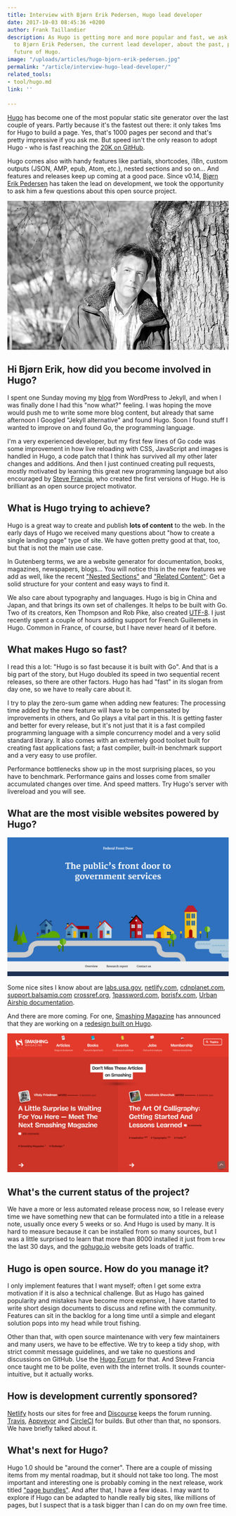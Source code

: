 ```yaml
---
title: Interview with Bjørn Erik Pedersen, Hugo lead developer
date: 2017-10-03 08:45:36 +0200
author: Frank Taillandier
description: As Hugo is getting more and more popular and fast, we ask a few questions
  to Bjørn Erik Pedersen, the current lead developer, about the past, present and
  future of Hugo.
image: "/uploads/articles/hugo-bjorn-erik-pedersen.jpg"
permalink: "/article/interview-hugo-lead-developer/"
related_tools:
- tool/hugo.md
link: ''

---
```

[Hugo](/tool/hugo/) has become one of the most popular static site generator over the last couple of years. Partly because it's the fastest out there: it only takes 1ms for Hugo to build a page. Yes, that's 1000 pages per second and that's pretty impressive if you ask me. But speed isn't the only reason to adopt Hugo - who is fast reaching the [20K on GitHub](https://github.com/gohugoio/hugo).

Hugo comes also with handy features like partials, shortcodes, i18n, custom outputs (JSON, AMP, epub, Atom, etc.), nested sections and so on… And features and releases keep up coming at a good pace. Since v0.14, [Bjørn Erik Pedersen](https://github.com/bep) has taken the lead on development, we took the opportunity to ask him a few questions about this open source project.

![Bjorn Erik Pedersen](/uploads/articles/hugo-bjorn-erik-pedersen.jpg)

## Hi Bjørn Erik, how did you become involved in Hugo?

I spent one Sunday moving my [blog](http://bepsays.com/en/) from WordPress to Jekyll, and when I was finally done I had this "now what?" feeling. I was hoping the move would push me to write some more blog content, but already that same afternoon I Googled "Jekyll alternative" and found Hugo. Soon I found stuff I wanted to improve on and found Go, the programming language.

I'm a very experienced developer, but my first few lines of Go code was some improvement in how live reloading with CSS, JavaScript and images is handled in Hugo, a code patch that I think has survived all my other later changes and additions. And then I just continued creating pull requests, mostly motivated by learning this great new programming language but also encouraged by [Steve Francia](https://stevefrancia.com/), who created the first versions of Hugo. He is brilliant as an open source project motivator.

## What is Hugo trying to achieve?

Hugo is a great way to create and publish **lots of content** to the web. In the early days of Hugo we received many questions about "how to create a single landing page" type of site. We have gotten pretty good at that, too, but that is not the main use case.

In Gutenberg terms, we are a website generator for documentation, books, magazines, newspapers, blogs… You will notice this in the new features we add as well, like the recent ["Nested Sections"](https://github.com/gohugoio/hugo/releases/tag/v0.22) and ["Related Content"](https://github.com/gohugoio/hugo/releases/tag/v0.27): Get a solid structure for your content and easy ways to find it.

We also care about typography and languages. Hugo is big in China and Japan, and that brings its own set of challenges. It helps to be built with Go. Two of its creators, Ken Thompson and Rob Pike, also created [UTF-8](https://en.wikipedia.org/wiki/UTF-8). I just recently spent a couple of hours adding support for French Guillemets in Hugo. Common in France, of course, but I have never heard of it before.

## What makes Hugo so fast?

I read this a lot: "Hugo is so fast because it is built with Go". And that is a big part of the story, but Hugo doubled its speed in two sequential recent releases, so there are other factors. Hugo has had "fast" in its slogan from day one, so we have to really care about it.

I try to play the zero-sum game when adding new features: The processing time added by the new feature will have to be compensated by improvements in others, and Go plays a vital part in this. It is getting faster and better for every release, but it's not just that it is a fast compiled programming language with a simple concurrency model and a very solid standard library. It also comes with an extremely good toolset built for creating fast applications fast; a fast compiler, built-in benchmark support and a very easy to use profiler.

Performance bottlenecks show up in the most surprising places, so you have to benchmark. Performance gains and losses come from smaller accumulated changes over time. And speed matters. Try Hugo's server with livereload and you will see.

## What are the most visible websites powered by Hugo?

[![Federal Front Door](/uploads/showcase-labs-us-gov-hugo.jpg)](/showcase/labs-us-gov-hugo/)

Some nice sites I know about are [labs.usa.gov](https://labs.usa.gov/), [netlify.com](https://www.netlify.com), [cdnplanet.com](https://www.cdnplanet.com/), [support.balsamiq.com](https://support.balsamiq.com/) [crossref.org](https://www.crossref.org/), [1password.com](https://1password.com/), [borisfx.com](http://borisfx.com/), [Urban Airship documentation](https://docs.urbanairship.com/).

And there are more coming. For one, [Smashing Magazine](https://www.smashingmagazine.com) has announced that they are working on a [redesign built on Hugo](https://next.smashingmagazine.com).

[![Showcase: Samashing Magazine](/uploads/screenshot-smashing-mag-hugo.jpg)](/showcase/smashing-magazine/)

## What's the current status of the project?

We have a more or less automated release process now, so I release every time we have something new that can be formulated into a title in a release note, usually once every 5 weeks or so. And Hugo is used by many. It is hard to measure because it can be installed from so many sources, but I was a little surprised to learn that more than 8000 installed it just from `brew` the last 30 days, and the [gohugo.io](https://gohugo.io/) website gets loads of traffic.

## Hugo is open source. How do you manage it?

I only implement features that I want myself; often I get some extra motivation if it is also a technical challenge. But as Hugo has gained popularity and mistakes have become more expensive, I have started to write short design documents to discuss and refine with the community. Features can sit in the backlog for a long time until a simple and elegant solution pops into my head while trout fishing.

Other than that, with open source maintenance with very few maintainers and many users, we have to be effective. We try to keep a tidy shop, with strict commit message guidelines, and we take no questions and discussions on GitHub. Use the [Hugo Forum](https://discourse.gohugo.io/) for that. And Steve Francia once taught me to be polite, even with the internet trolls. It sounds counter-intuitive, but it actually works.

## How is development currently sponsored?

[Netlify](netlify.com) hosts our sites for free and [Discourse](https://www.discourse.org/) keeps the forum running. [Travis](https://travis-ci.org/), [Appveyor](https://www.appveyor.com/) and [CircleCI](https://circleci.com/) for builds. But other than that, no sponsors. We have briefly talked about it.

## What's next for Hugo?

Hugo 1.0 should be "around the corner". There are a couple of missing items from my mental roadmap, but it should not take too long. The most important and interesting one is probably coming in the next release, work titled ["page bundles"](https://github.com/gohugoio/hugo/issues/3651). And after that, I have a few ideas. I may want to explore if Hugo can be adapted to handle really big sites, like millions of pages, but I suspect that is a task bigger than I can do on my own free time.

